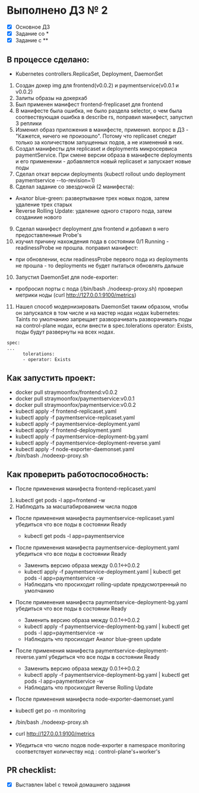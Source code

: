 # Выполнено ДЗ № 2

 - [X] Основное ДЗ
 - [X] Задание со *
 - [X] Задание с **

## В процессе сделано:

 - Kubernetes controllers.ReplicaSet, Deployment, DaemonSet

1. Создан докер img для frontend(v0.0.2) и paymentservice(v0.0.1 и v0.0.2)
2. Залиты образы на докерхаб
3. Был применен манифест frontend-freplicaset для frontend
4. В манифесте была ошибка, не было раздела selector, о чем была соотвествующая ошибка в describe rs, поправил манифест, запустил 3 реплики
5. Изменил образ приложения в манифесте, применил. вопрос в ДЗ - "Кажется, ничего не произошло". Потому что replicaset следит только за количеством запущенных подов, а не изменений в них.
6. Создал манифесты для replicaset и deployments микросервиса paymentService. При смене версии образа в манифесте deployments и его применении - добавляется новый replicaset и запускает новые поды
7. Cделал откат версии deployments (kubectl rollout undo deployment paymentservice --to-revision=1)
8. Сделал задание со звездочкой (2 манифеста):
- Аналог blue-green: развертывание трех новых подов, затем удаление трех старых
- Reverse Rolling Update: удаление одного старого пода, затем созданиие нового
9. Cделал манифест deployment для frontend и добавил в него предоставленные Probe's 
10. изучил причину нахождения пода в состоянии 0/1 Running - readinessProbe не прошла. поправил манифест:
- при обновлении, если readinessProbe первого пода из deployments не прошла - то deployments не будет пытаться обновлять дальше
10. Запустил DaemonSet для node-exporter:
- пробросил порты с пода (/bin/bash ./nodeexp-proxy.sh)
проверил метрики ноды (curl http://127.0.0.1:9100/metrics)
11. Нашел способ модернизировать DaemonSet таким образом, чтобы он запускался в том числе и на мастер нодах нодах kubernetes:
Taints по умолчанию запрещает разворачивать разворачивать поды на control-plane нодах, если внести в spec.tolerations operator: Exists, поды будут развернуты на всех нодах.
```bash
spec:
...
      tolerations:
      - operator: Exists
```

## Как запустить проект:
 - docker pull straymoonfox/frontend:v0.0.2
 - docker pull straymoonfox/paymentservice:v0.0.1
 - docker pull straymoonfox/paymentservice:v0.0.2
 - kubectl apply -f frontend-replicaset.yaml
 - kubectl apply -f paymentservice-replicaset.yaml
 - kubectl apply -f paymentservice-deployment.yaml
 - kubectl apply -f frontend-deployment.yaml
 - kubectl apply -f paymentservice-deployment-bg.yaml
 - kubectl apply -f paymentservice-deployment-reverse.yaml
 - kubectl apply -f node-exporter-daemonset.yaml
 - /bin/bash ./nodeexp-proxy.sh

## Как проверить работоспособность:
 - После применения манифеста frontend-replicaset.yaml
 1. kubectl get pods -l app=frontend -w
 2. Наблюдать за масштабированием числа подов

 - После применения манифеста paymentservice-replicaset.yaml убедиться что все поды в состоянии Ready 
   - kubectl get pods -l app=paymentservice

 - После применения манифеста paymentservice-deployment.yaml убедиться что все поды в состоянии Ready
   - Заменить версию образа между 0.0.1<->0.0.2
   - kubectl apply -f paymentservice-deployment.yaml | kubectl get pods -l app=paymentservice -w
   - Наблюдать что просиходит rolling-update предусмотренный по умолчанию

 - После применения манифеста paymentservice-deployment-bg.yaml убедиться что все поды в состоянии Ready
   - Заменить версию образа между 0.0.1<->0.0.2
   - kubectl apply -f paymentservice-deployment-bg.yaml | kubectl get pods -l app=paymentservice -w
   - Наблюдать что просиходит Аналог blue-green update

 - После применения манифеста paymentservice-deployment-reverse.yaml убедиться что все поды в состоянии Ready
   - Заменить версию образа между 0.0.1<->0.0.2
   - kubectl apply -f paymentservice-deployment-bg.yaml | kubectl get pods -l app=paymentservice -w
   - Наблюдать что просиходит Reverse Rolling Update
   
 - После применения манифеста node-exporter-daemonset.yaml
  - kubectl get po -n monitoring
  - /bin/bash ./nodeexp-proxy.sh
  - curl http://127.0.0.1:9100/metrics
  - Убедиться что число подов node-exporter в namespace monitoring соответствует количеству нод : control-plane's+worker's

## PR checklist:
 - [X] Выставлен label с темой домашнего задания